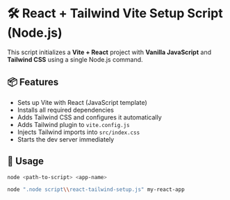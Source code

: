 # 🛠️ React + Tailwind Vite Setup Script (Node.js)

This script initializes a **Vite + React** project with **Vanilla JavaScript** and **Tailwind CSS** using a single Node.js command.

## 📦 Features

- Sets up Vite with React (JavaScript template)
- Installs all required dependencies
- Adds Tailwind CSS and configures it automatically
- Adds Tailwind plugin to `vite.config.js`
- Injects Tailwind imports into `src/index.css`
- Starts the dev server immediately

## 🚀 Usage

```bash
node <path-to-script> <app-name>

node ".node script\\react-tailwind-setup.js" my-react-app

